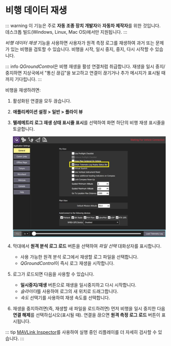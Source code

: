 # 비행 데이터 재생

::: warning
이 기능은 주로 **자동 조종 장치 개발자**와 **자동차 제작자**를 위한 것입니다. 데스크톱 빌드(Windows, Linux, Mac OS)에서만 지원됩니다.
:::

_비행 데이터 재생_ 기능을 사용하면 사용자가 원격 측정 로그를 재생하여 과거 또는 문제가 있는 비행을 검토할 수 있습니다. 비행을 시작, 일시 중지, 중지, 다시 시작할 수 있습니다.

::: info
*QGroundControl*은 비행 재생을 활성 연결처럼 취급합니다. 재생을 일시 중지/중지하면 지상국에서 "통신 끊김"을 보고하고 연결이 끊기거나 추가 메시지가 표시될 때까지 기다립니다.
:::

비행을 재생하려면:

1. 활성화된 연결을 모두 끊습니다.
1. **애플리케이션 설정 > 일반 > 플라이 뷰**
1. **텔레메트리 로그 재생 상태 표시줄 표시**를 선택하여 화면 하단의 비행 재생 표시줄을 토글합니다.

   ![비행 리플레이 전환](../../../assets/fly/flight_replay/flight_replay_toggle.jpg)

1. 막대에서 **원격 분석 로그 로드** 버튼을 선택하여 _파일 선택_ 대화상자를 표시합니다.
   - 사용 가능한 원격 분석 로그에서 재생할 로그 파일을 선택합니다.
   - *QGroundControl*이 즉시 로그 재생을 시작합니다.
1. 로그가 로드되면 다음을 사용할 수 있습니다.
   - **일시중지/재생** 버튼으로 재생을 일시중지하고 다시 시작합니다.
   - *슬라이더*를 사용하여 로그의 새 위치로 드래그합니다.
   - _속도_ 선택기를 사용하여 재생 속도를 선택합니다.
1. 재생을 중지하려면(즉, 재생할 새 파일을 로드하려면) 먼저 비행을 일시 중지한 다음 **연결 해제**를 선택하십시오(표시될 때). 연결을 끊으면 **원격 측정 로그 로드** 버튼이 표시됩니다.

::: tip
[MAVLink Inspector](../analyze_view/mavlink_inspector.md)를 사용하여 실행 중인 리플레이를 더 자세히 검사할 수 있습니다.
:::
